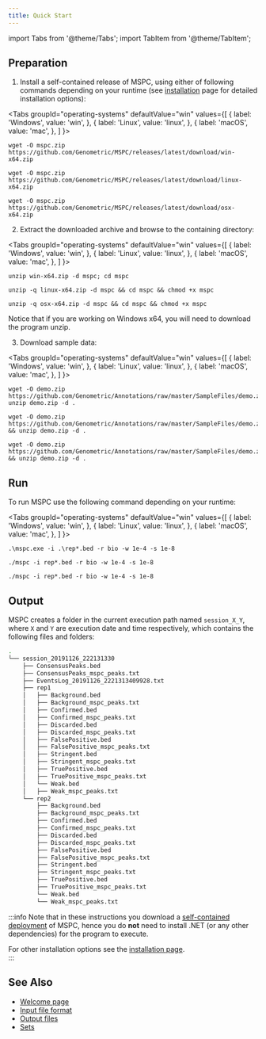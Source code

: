```yaml
---
title: Quick Start
---
```


import Tabs from '@theme/Tabs';
import TabItem from '@theme/TabItem';

## Preparation

1. Install a self-contained release of MSPC, using either of following commands
depending on your runtime (see [installation](installation.md) page for detailed
installation options):

<Tabs
 groupId="operating-systems"
 defaultValue="win"
 values={[
  { label: 'Windows', value: 'win', },
  { label: 'Linux', value: 'linux', },
  { label: 'macOS', value: 'mac', },
 ]
}>
 <TabItem value="win">

 ```shell
 wget -O mspc.zip https://github.com/Genometric/MSPC/releases/latest/download/win-x64.zip
 ```

 </TabItem>
 <TabItem value="linux">

 ```shell
 wget -O mspc.zip https://github.com/Genometric/MSPC/releases/latest/download/linux-x64.zip
 ```

 </TabItem>
 <TabItem value="mac">

 ```shell
 wget -O mspc.zip https://github.com/Genometric/MSPC/releases/latest/download/osx-x64.zip
 ```

 </TabItem>
</Tabs>

2. Extract the downloaded archive and browse to the containing directory:

<Tabs
 groupId="operating-systems"
 defaultValue="win"
 values={[
  { label: 'Windows', value: 'win', },
  { label: 'Linux', value: 'linux', },
  { label: 'macOS', value: 'mac', },
 ]
}>
 <TabItem value="win">

 ```shell
 unzip win-x64.zip -d mspc; cd mspc
 ```

 </TabItem>
 <TabItem value="linux">

 ```shell
 unzip -q linux-x64.zip -d mspc && cd mspc && chmod +x mspc
 ```

 </TabItem>
 <TabItem value="mac">

 ```shell
 unzip -q osx-x64.zip -d mspc && cd mspc && chmod +x mspc
 ```

 </TabItem>
</Tabs>

   Notice that if you are working on Windows x64, you will need to download the program unzip.

3. Download sample data:

<Tabs
 groupId="operating-systems"
 defaultValue="win"
 values={[
  { label: 'Windows', value: 'win', },
  { label: 'Linux', value: 'linux', },
  { label: 'macOS', value: 'mac', },
 ]
}>
 <TabItem value="win">

 ```shell
 wget -O demo.zip https://github.com/Genometric/Annotations/raw/master/SampleFiles/demo.zip; unzip demo.zip -d .
 ```

 </TabItem>
 <TabItem value="linux">

 ```shell
 wget -O demo.zip https://github.com/Genometric/Annotations/raw/master/SampleFiles/demo.zip && unzip demo.zip -d .
 ```

 </TabItem>
 <TabItem value="mac">

 ```shell
 wget -O demo.zip https://github.com/Genometric/Annotations/raw/master/SampleFiles/demo.zip && unzip demo.zip -d .
 ```

 </TabItem>
</Tabs>

## Run

To run MSPC use the following command depending on your runtime:

<Tabs
 groupId="operating-systems"
 defaultValue="win"
 values={[
  { label: 'Windows', value: 'win', },
  { label: 'Linux', value: 'linux', },
  { label: 'macOS', value: 'mac', },
 ]
}>
 <TabItem value="win">

 ```shell
 .\mspc.exe -i .\rep*.bed -r bio -w 1e-4 -s 1e-8
 ```

 </TabItem>
 <TabItem value="linux">

 ```shell
 ./mspc -i rep*.bed -r bio -w 1e-4 -s 1e-8
 ```

 </TabItem>
 <TabItem value="mac">

 ```shell
 ./mspc -i rep*.bed -r bio -w 1e-4 -s 1e-8
 ```

 </TabItem>
</Tabs>

## Output

MSPC creates a folder in the current execution path named `session_X_Y`, where `X` and `Y` are execution date and time respectively, which contains the following files and folders:

```bash
.
└── session_20191126_222131330
    ├── ConsensusPeaks.bed
	├── ConsensusPeaks_mspc_peaks.txt
	├── EventsLog_20191126_2221313409928.txt
    ├── rep1
    │   ├── Background.bed
    │   ├── Background_mspc_peaks.txt
    │   ├── Confirmed.bed
    │   ├── Confirmed_mspc_peaks.txt
    │   ├── Discarded.bed
    │   ├── Discarded_mspc_peaks.txt
    │   ├── FalsePositive.bed
    │   ├── FalsePositive_mspc_peaks.txt
    │   ├── Stringent.bed
    │   ├── Stringent_mspc_peaks.txt
    │   ├── TruePositive.bed
    │   ├── TruePositive_mspc_peaks.txt
    │   └── Weak.bed
    │   ├── Weak_mspc_peaks.txt
    └── rep2
        ├── Background.bed
        ├── Background_mspc_peaks.txt
        ├── Confirmed.bed
        ├── Confirmed_mspc_peaks.txt
        ├── Discarded.bed
        ├── Discarded_mspc_peaks.txt
        ├── FalsePositive.bed
        ├── FalsePositive_mspc_peaks.txt
        ├── Stringent.bed
        ├── Stringent_mspc_peaks.txt
        ├── TruePositive.bed
        ├── TruePositive_mspc_peaks.txt
        └── Weak.bed
        └── Weak_mspc_peaks.txt
```

:::info
Note that in these instructions you download a 
[self-contained deployment](https://docs.microsoft.com/en-us/dotnet/core/deploying/#publish-self-contained)
of MSPC, hence you do __not__ need to install .NET (or 
any other dependencies) for the program to execute. 

For other installation options see the [installation page](installation).   
:::

## See Also

- [Welcome page](welcome.md)
- [Input file format](cli/input.md)
- [Output files](cli/output.md)
- [Sets](method/sets.md)
